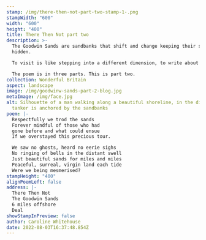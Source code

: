 ```yaml
---
stamp: /img/there-then-not-part-two-stamp-1-.png
stampWidth: "600"
width: "600"
height: "400"
title: There Then Not part two
description: >-
  The Goodwin Sands are sandbanks that shift and change keeping their secrets
  hidden. 

  To visit is like stepping into a different dimension, to write about them demanded so much more than a few lines. 

  The poem is in three parts. This is part two. 
collection: Wonderful Britain
aspect: landscape
image: /img/goodwinw-sands-part-2-blog.jpg
metaImage: /img/face.jpg
alt: Silhouette of a man walking along a beautiful shoreline, in the distance, a
  tanker is anchored by the sandbanks
poem: |-
  Respectfully we trod the sands
  Forever mindful of those who had
  gone before and what could ensue 
  If we overstayed this precious tour.

  We saw no ghosts, heard no eerie sighs
  No ringing of bells in the distant swell
  Just beautiful sands for miles and miles
  Peaceful, surreal, virgin land each tide
  Were we being mesmerised?
stampHeight: "400"
alignPoemLeft: false
address: |-
  There Then Not
  The Goodwin Sands
  6 miles offshore 
  Deal
showStampInPreview: false
author: Caroline Whitehouse
date: 2022-08-03T16:37:48.854Z
---
```

